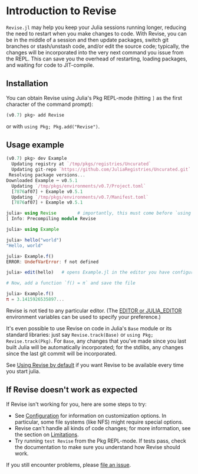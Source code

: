 # Introduction to Revise

`Revise.jl` may help you keep your Julia sessions running longer, reducing the
need to restart when you make changes to code.
With Revise, you can be in the middle of a session and then update packages, switch git branches
or stash/unstash code,
and/or edit the source code; typically, the changes will be incorporated
into the very next command you issue from the REPL.
This can save you the overhead of restarting, loading packages, and waiting for code to JIT-compile.

## Installation

You can obtain Revise using Julia's Pkg REPL-mode (hitting `]` as the first character of the command prompt):

```julia
(v0.7) pkg> add Revise
```

or with `using Pkg; Pkg.add("Revise")`.

## Usage example

```julia
(v0.7) pkg> dev Example
  Updating registry at `/tmp/pkgs/registries/Uncurated`
  Updating git-repo `https://github.com/JuliaRegistries/Uncurated.git`
 Resolving package versions...
Downloaded Example ─ v0.5.1
  Updating `/tmp/pkgs/environments/v0.7/Project.toml`
  [7876af07] + Example v0.5.1
  Updating `/tmp/pkgs/environments/v0.7/Manifest.toml`
  [7876af07] + Example v0.5.1

julia> using Revise        # importantly, this must come before `using Example`
[ Info: Precompiling module Revise

julia> using Example

julia> hello("world")
"Hello, world"

julia> Example.f()
ERROR: UndefVarError: f not defined

julia> edit(hello)   # opens Example.jl in the editor you have configured

# Now, add a function `f() = π` and save the file

julia> Example.f()
π = 3.1415926535897...
```

Revise is not tied to any particular editor.
(The [EDITOR or JULIA_EDITOR](https://docs.julialang.org/en/latest/stdlib/InteractiveUtils/#InteractiveUtils.edit-Tuple{AbstractString,Integer}) environment variables can be used to specify your preference.)

It's even possible to use Revise on code in Julia's `Base` module or its standard libraries:
just say `Revise.track(Base)` or `using Pkg; Revise.track(Pkg)`.
For `Base`, any changes that you've made since you last built Julia will be automatically incorporated;
for the stdlibs, any changes since the last git commit will be incorporated.

See [Using Revise by default](@ref) if you want Revise to be available every time you
start julia.

## If Revise doesn't work as expected

If Revise isn't working for you, here are some steps to try:

- See [Configuration](@ref) for information on customization options.
  In particular, some file systems (like NFS) might require special options.
- Revise can't handle all kinds of code changes; for more information,
  see the section on [Limitations](@ref).
- Try running `test Revise` from the Pkg REPL-mode. If tests pass, check the documentation
  to make sure you understand how Revise should work.

If you still encounter problems, please [file an issue](https://github.com/timholy/Revise.jl/issues).
